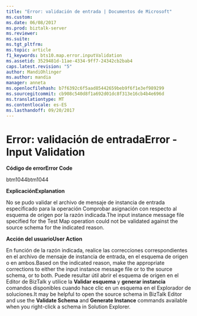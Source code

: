 ```yaml
---
title: "Error: validación de entrada | Documentos de Microsoft"
ms.custom: 
ms.date: 06/08/2017
ms.prod: biztalk-server
ms.reviewer: 
ms.suite: 
ms.tgt_pltfrm: 
ms.topic: article
f1_keywords: bts10.map.error.inputValidation
ms.assetid: 3529481d-11ae-4334-9ff7-24342cb2bab4
caps.latest.revision: "5"
author: MandiOhlinger
ms.author: mandia
manager: anneta
ms.openlocfilehash: b7f6392c6f5aad85442659beb9f6f1e3ef989299
ms.sourcegitcommit: cb908c540d8f1a692d01dc8f313e16cb4b4e696d
ms.translationtype: MT
ms.contentlocale: es-ES
ms.lasthandoff: 09/20/2017
---
```

# <a name="error---input-validation"></a><span data-ttu-id="cae4d-102">Error: validación de entrada</span><span class="sxs-lookup"><span data-stu-id="cae4d-102">Error - Input Validation</span></span>
<span data-ttu-id="cae4d-103">**Código de error**</span><span class="sxs-lookup"><span data-stu-id="cae4d-103">**Error Code**</span></span>  
  
 <span data-ttu-id="cae4d-104">btm1044</span><span class="sxs-lookup"><span data-stu-id="cae4d-104">btm1044</span></span>  
  
 <span data-ttu-id="cae4d-105">**Explicación**</span><span class="sxs-lookup"><span data-stu-id="cae4d-105">**Explanation**</span></span>  
  
 <span data-ttu-id="cae4d-106">No se pudo validar el archivo de mensaje de instancia de entrada especificado para la operación Comprobar asignación con respecto al esquema de origen por la razón indicada.</span><span class="sxs-lookup"><span data-stu-id="cae4d-106">The input instance message file specified for the Test Map operation could not be validated against the source schema for the indicated reason.</span></span>  
  
 <span data-ttu-id="cae4d-107">**Acción del usuario**</span><span class="sxs-lookup"><span data-stu-id="cae4d-107">**User Action**</span></span>  
  
 <span data-ttu-id="cae4d-108">En función de la razón indicada, realice las correcciones correspondientes en el archivo de mensaje de instancia de entrada, en el esquema de origen o en ambos.</span><span class="sxs-lookup"><span data-stu-id="cae4d-108">Based on the indicated reason, make the appropriate corrections to either the input instance message file or to the source schema, or to both.</span></span> <span data-ttu-id="cae4d-109">Puede resultar útil abrir el esquema de origen en el Editor de BizTalk y utilice la **Validar esquema** y **generar instancia** comandos disponibles cuando hace clic en un esquema en el Explorador de soluciones.</span><span class="sxs-lookup"><span data-stu-id="cae4d-109">It may be helpful to open the source schema in BizTalk Editor and use the **Validate Schema** and **Generate Instance** commands available when you right-click a schema in Solution Explorer.</span></span>